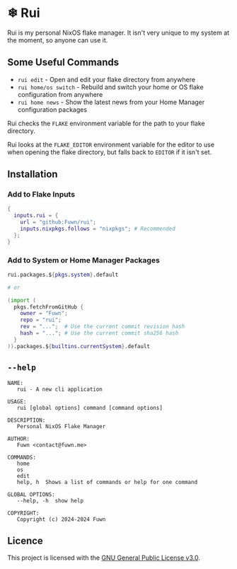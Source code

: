# ❄ Rui

Rui is my personal NixOS flake manager. It isn't very unique to my system at the
moment, so anyone can use it.

## Some Useful Commands

- `rui edit` - Open and edit your flake directory from anywhere
- `rui home/os switch` - Rebuild and switch your home or OS flake configuration
  from anywhere
- `rui home news` - Show the latest news from your Home Manager configuration
  packages

Rui checks the `FLAKE` environment variable for the path to your flake
directory.

Rui looks at the `FLAKE_EDITOR` environment variable for the editor to use when
opening the flake directory, but falls back to `EDITOR` if it isn't set.

## Installation

### Add to Flake Inputs

```nix
{
  inputs.rui = {
    url = "github:Fuwn/rui";
    inputs.nixpkgs.follows = "nixpkgs"; # Recommended
  };
}
```

### Add to System or Home Manager Packages

```nix
rui.packages.${pkgs.system}.default

# or

(import (
  pkgs.fetchFromGitHub {
    owner = "Fuwn";
    repo = "rui";
    rev = "...";  # Use the current commit revision hash
    hash = "..."; # Use the current commit sha256 hash
  }
)).packages.${builtins.currentSystem}.default
```

## `--help`

```text
NAME:
   rui - A new cli application

USAGE:
   rui [global options] command [command options]

DESCRIPTION:
   Personal NixOS Flake Manager

AUTHOR:
   Fuwn <contact@fuwn.me>

COMMANDS:
   home     
   os       
   edit     
   help, h  Shows a list of commands or help for one command

GLOBAL OPTIONS:
   --help, -h  show help

COPYRIGHT:
   Copyright (c) 2024-2024 Fuwn
```

## Licence

This project is licensed with the [GNU General Public License v3.0](./LICENSE.txt).
